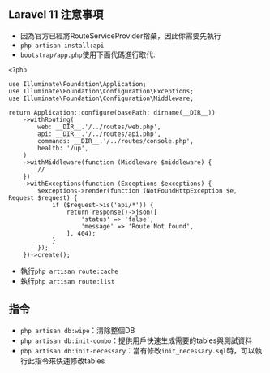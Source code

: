 ## Laravel 11 注意事項
- 因為官方已經將RouteServiceProvider捨棄，因此你需要先執行
- `php artisan install:api`
- `bootstrap/app.php`使用下面代碼進行取代:
```
<?php

use Illuminate\Foundation\Application;
use Illuminate\Foundation\Configuration\Exceptions;
use Illuminate\Foundation\Configuration\Middleware;

return Application::configure(basePath: dirname(__DIR__))
    ->withRouting(
        web: __DIR__.'/../routes/web.php',
        api: __DIR__.'/../routes/api.php',
        commands: __DIR__.'/../routes/console.php',
        health: '/up',
    )
    ->withMiddleware(function (Middleware $middleware) {
        //
    })
    ->withExceptions(function (Exceptions $exceptions) {
        $exceptions->render(function (NotFoundHttpException $e, Request $request) {
            if ($request->is('api/*')) {
                return response()->json([
                    'status' => 'false',
                    'message' => 'Route Not found',
                ], 404);
            }
        });
    })->create();
```

- 執行`php artisan route:cache`
- 執行`php artisan route:list`

## 指令
- `php artisan db:wipe`：清除整個DB
- `php artisan db:init-combo`：提供用戶快速生成需要的tables與測試資料
- `php artisan db:init-necessary`：當有修改`init_necessary.sql`時，可以執行此指令來快速修改tables